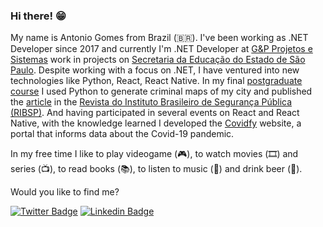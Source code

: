 ### Hi there! 😁

My name is Antonio Gomes from Brazil (🇧🇷). I've been working as .NET Developer since 2017 and currently I'm .NET Developer at [G&P Projetos e Sistemas](http://www.gpnet.com.br/) work in projects on [Secretaria da Educação do Estado de São Paulo](https://www.educacao.sp.gov.br/). Despite working with a focus on .NET, I have ventured into new technologies like Python, React, React Native. In my final [postgraduate course](https://bra.ifsp.edu.br/cursos-artigos/334) I used Python to generate criminal maps of my city and published the [article](http://ibsp.org.br/ibsp/revista/index.php/RIBSP/article/view/69) in the [Revista do Instituto Brasileiro de Segurança Pública (RIBSP)](http://ibsp.org.br/ibsp/revista/index.php/RIBSP/index). And having participated in several events on React and React Native, with the knowledge learned I developed the [Covidfy](https://antoniogomes94.github.io/covidfy/) website, a portal that informs data about the Covid-19 pandemic.

In my free time I like to play videogame (🎮), to watch movies (🎞️) and series (📺), to read books (📚), to listen to music (🎵) and drink beer (🍺).

Would you like to find me?

[![Twitter Badge](https://img.shields.io/badge/-Twitter-1ca0f1?style=flat-square&labelColor=1ca0f1&logo=twitter&logoColor=white&link=https://twitter.com/antoniogomes313)](https://twitter.com/antoniogomes313)
[![Linkedin Badge](https://img.shields.io/badge/-LinkedIn-blue?style=flat-square&logo=Linkedin&logoColor=white&link=https://www.linkedin.com/in/antoniogomes313/)](https://www.linkedin.com/in/antoniogomes313/)
